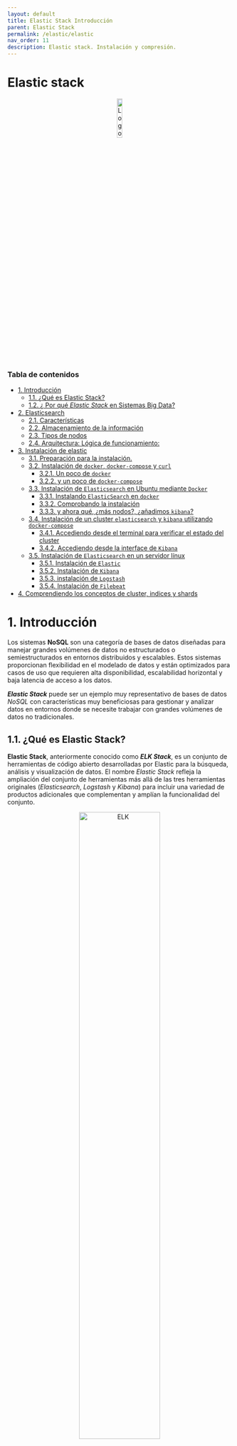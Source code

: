 ```yaml
---
layout: default
title: Elastic Stack Introducción
parent: Elastic Stack
permalink: /elastic/elastic
nav_order: 11
description: Elastic stack. Instalación y compresión.
---
```


<h1>Elastic stack</h1>

<div align="center">
    <img src="../assets/images/ELK/ElasticStackLOGO.png" alt="Logo Elastic" width="15%" />
</div>

<h3>Tabla de contenidos</h3>

- [1. Introducción](#1-introducción)
  - [1.1. ¿Qué es Elastic Stack?](#11-qué-es-elastic-stack)
  - [1.2. ¿ Por qué *Elastic Stack* en Sistemas Big Data?](#12--por-qué-elastic-stack-en-sistemas-big-data)
- [2. Elasticsearch](#2-elasticsearch)
  - [2.1. Características](#21-características)
  - [2.2. Almacenamiento de la información](#22-almacenamiento-de-la-información)
  - [2.3. Tipos de nodos](#23-tipos-de-nodos)
  - [2.4. Arquitectura: Lógica de funcionamiento:](#24-arquitectura-lógica-de-funcionamiento)
- [3. Instalación de elastic](#3-instalación-de-elastic)
  - [3.1. Preparación para la instalación.](#31-preparación-para-la-instalación)
  - [3.2. Instalación de `docker`, `docker-compose` y `curl`](#32-instalación-de-docker-docker-compose-y-curl)
    - [3.2.1. Un poco de `docker`](#321-un-poco-de-docker)
    - [3.2.2. y un poco de `docker-compose`](#322-y-un-poco-de-docker-compose)
  - [3.3. Instalación de `Elasticsearch` en Ubuntu mediante `Docker`](#33-instalación-de-elasticsearch-en-ubuntu-mediante-docker)
    - [3.3.1. Instalando `ElasticSearch` en `docker`](#331-instalando-elasticsearch-en-docker)
    - [3.3.2. Comprobando la instalación](#332-comprobando-la-instalación)
    - [3.3.3. y ahora qué, ¿más nodos?, ¿añadimos `kibana`?](#333-y-ahora-qué-más-nodos-añadimos-kibana)
  - [3.4. Instalación de un cluster `elasticsearch` y `kibana` utilizando `docker-compose`](#34-instalación-de-un-cluster-elasticsearch-y-kibana-utilizando-docker-compose)
    - [3.4.1. Accediendo desde el terminal para verificar el estado del cluster](#341-accediendo-desde-el-terminal-para-verificar-el-estado-del-cluster)
    - [3.4.2. Accediendo desde la interface de `Kibana`](#342-accediendo-desde-la-interface-de-kibana)
  - [3.5. Instalación de `Elasticsearch` en un servidor línux](#35-instalación-de-elasticsearch-en-un-servidor-línux)
    - [3.5.1. Instalación de `Elastic`](#351-instalación-de-elastic)
    - [3.5.2. Instalación de `Kibana`](#352-instalación-de-kibana)
    - [3.5.3. instalación de `Logstash`](#353-instalación-de-logstash)
    - [3.5.4. Instalación de `Filebeat`](#354-instalación-de-filebeat)
- [4. Comprendiendo los conceptos de cluster, indices y shards](#4-comprendiendo-los-conceptos-de-cluster-indices-y-shards)


# 1. Introducción

Los sistemas **NoSQL** son una categoría de bases de datos diseñadas para manejar grandes volúmenes de datos no estructurados o semiestructurados en entornos distribuidos y escalables. Estos sistemas proporcionan flexibilidad en el modelado de datos y están optimizados para casos de uso que requieren alta disponibilidad, escalabilidad horizontal y baja latencia de acceso a los datos.

***Elastic Stack*** puede ser un ejemplo muy representativo de bases de datos *NoSQL* con características muy beneficiosas para gestionar y analizar datos en entornos donde se necesite trabajar con grandes volúmenes de datos no tradicionales. 


## 1.1. ¿Qué es Elastic Stack?

**Elastic Stack**, anteriormente conocido como ***ELK Stack***, es un conjunto de herramientas de código abierto desarrolladas por Elastic para la búsqueda, análisis y visualización de datos. El nombre *Elastic Stack* refleja la ampliación del conjunto de herramientas más allá de las tres herramientas originales (*Elasticsearch*, *Logstash* y *Kibana*) para incluir una variedad de productos adicionales que complementan y amplían la funcionalidad del conjunto.

<div align="center">
    <img src="../assets/images/ELK/ELK01.webp" alt="ELK" width="60%" />
</div>

El *Elastic Stack* consta de los siguientes componentes principales:

1. **Elasticsearch**: Es un motor de búsqueda y análisis distribuido basado en *Lucene*. *Elasticsearch* se utiliza para indexar, buscar y analizar grandes volúmenes de datos en tiempo real. Proporciona capacidades de búsqueda a escala, incluyendo búsqueda de texto completo, agregaciones, geolocalización y más.

2. **Logstash**: Es una herramienta de ingestión de datos que se utiliza para recopilar, procesar y enviar datos de log y otros tipos de datos desde múltiples fuentes a *Elasticsearch* para su almacenamiento y análisis. Logstash ofrece una amplia gama de filtros y complementos para procesar datos de diferentes formatos y fuentes.

3. **Kibana**: Es una plataforma de visualización de datos y análisis que se utiliza para visualizar y explorar los datos almacenados en *Elasticsearch*. Kibana ofrece una variedad de herramientas de visualización y paneles de control que permiten a los usuarios crear gráficos, tablas y mapas interactivos para analizar y comprender los datos.

4. **Beats**: Beats es una familia de agentes ligeros que se utilizan para enviar datos a *Elasticsearch* o Logstash desde una variedad de fuentes, incluidos logs, métricas del sistema, datos de red y más. Beats simplifica la recopilación y envío de datos, proporcionando una forma eficiente y escalable de enviar datos a la Elastic Stack.

5. **Apm-server**: Apm-server es un servidor de recolección de datos de rendimiento de aplicaciones (APM) que se utiliza para recopilar y enviar datos de rendimiento de aplicaciones a *Elasticsearch*. Ayuda a monitorear y analizar el rendimiento de las aplicaciones y a identificar problemas de rendimiento en tiempo real.

6. **Elasticsearch SQL**: Es una capa de SQL que se ejecuta sobre *Elasticsearch*, lo que permite a los usuarios ejecutar consultas SQL sobre datos indexados en Elasticsearch.

Estos son algunos de los componentes principales del *Elastic Stack*, pero *Elastic* también ofrece una variedad de otros productos y soluciones que complementan el conjunto, como *Elasticsearch* Security, *Elasticsearch* Machine Learning, Elastic Enterprise Search, Elastic Observability, entre otros.

<div align="center">
    <img src="../assets/images/ELK/ELK02.png" alt="ELK" width="60%" />
</div>

*Elastic Stack* es especialmente popular en entornos de desarrollo de software, operaciones de sistemas (DevOps), análisis de seguridad, monitoreo de infraestructura y análisis de registros de aplicaciones. La combinación de *Elasticsearch*, *Logstash* y *Kibana* proporciona una solución completa y escalable para la recopilación, almacenamiento, análisis y visualización de datos.

Más concretamente **Elasticsearch** es un motor de búsqueda diseñado para escalar horizontalmente, de forma que se puedan ir añadiendo más nodos al clúster a medida que aumente el volumen de datos requerido.

Su base es una librería de indexación y búsqueda de información textual conocida como ***Apache Lucene***, desarrollada inicialmente en Java aunque disponible también para otros lenguajes.

El surgimiento de **Elasticsearch** se debió a problemas de escalabilidad detectados en otro motor de búsqueda que también se basa en ***Apache Lucene***, **Apache Solr**. En el siguiente [vídeo](https://youtu.be/MMWBdSdbu5k?si=5i2jwLVXsC2XoQnD) se resumen las diferencias principales entre ambos buscadores, que pueden consultarse en detalle en el siguiente [enlace](https://sematext.com/blog/side-by-side-with-elasticsearch-and-solr-performance-and-scalability/)


## 1.2. ¿ Por qué *Elastic Stack* en Sistemas Big Data?

Existen varias razones que nos aconsejan dar un vistazo a *Elastic Stack* (Elasticsearch, Logstash, Kibana) para comprender los Sistemas de Big Data: 

1. **Escalabilidad y rendimiento**: *Elasticsearch*, como parte de ELK, está diseñado para ser altamente escalable y eficiente en términos de rendimiento. Estudiar cómo *Elasticsearch* maneja grandes volúmenes de datos y consultas en tiempo real proporciona una comprensión práctica de cómo los sistemas de Big Data pueden escalar y procesar datos de manera eficiente.

2. **Ingestión de datos**: *Logstash*, otra parte de ELK, se utiliza para la ingestión de datos, que es un aspecto crítico en los sistemas de Big Data. Aprender sobre Log*stash y sus capacidades para recopilar datos de diferentes fuentes, procesarlos y enviarlos a *Elasticsearch* para su almacenamiento y análisis proporciona una comprensión sólida de cómo se manejan los datos en sistemas de Big Data.

3. **Análisis y visualización de datos**: *Kibana*, la tercera parte de ELK, es una herramienta poderosa para la visualización y el análisis de datos. Estudiar *Kibana* te permite aprender cómo crear visualizaciones interactivas, tablas de datos y paneles de control para analizar y comprender datos almacenados en *Elasticsearch*. Esto es fundamental en los sistemas de Big Data para extraer información significativa de conjuntos de datos masivos.

4. **Casos de uso prácticos**: ELK se utiliza en una amplia variedad de casos de uso, incluyendo monitoreo de infraestructura, análisis de logs, observabilidad de aplicaciones, análisis de seguridad, análisis de registros de aplicaciones y más. Estudiar cómo se implementa ELK en estos casos de uso proporciona una comprensión práctica de cómo se utilizan los sistemas de Big Data en entornos del mundo real.

>>> *Elasticsearch ha sido adoptado por algunas marcas importantes, como: Tesco, Linkedin, Foursquare, Facebook, Netflix, Dell, Ebay, Wikipedia, The Guardian, New York Times, Salesforce, Docker, Orange, Groupon, Eventbrite y muchos otros.* [Usar Elasticsearch: ventajas, casos prácticos y libros](https://apiumhub.com/es/tech-blog-barcelona/usar-elasticsearch-ventajas-libros/)

5. **Herramientas de código abierto**: ELK es una suite de herramientas de código abierto ampliamente utilizada en la industria. Estudiar ELK te expone a tecnologías de código abierto populares y te proporciona habilidades que son altamente valoradas en el mercado laboral de la tecnología.

En resumen, estudiar ELK te proporciona una comprensión práctica de cómo funcionan y se utilizan los sistemas de Big Data en entornos del mundo real, desde la ingestión de datos hasta el almacenamiento, análisis y visualización de datos. Esto puede ser valioso para aquellos que desean desarrollar habilidades en el campo del análisis de datos y Big Data.

# 2. Elasticsearch

**Elasticsearch** es un potente motor de búsqueda y análisis distribuido que se utiliza para buscar, analizar y visualizar grandes volúmenes de datos en tiempo real. En su núcleo, **Elasticsearch** organiza y almacena la información utilizando un enfoque de búsqueda y recuperación de información, similar a un motor de búsqueda web, pero optimizado para una amplia gama de casos de uso y tipos de datos.

## 2.1. Características

Es una colección de información organizada para un
posterior aprovechamiento de la misma.

Esta información debe:

- Ser accesible
- Se pueda gestionar
- Se pueda actualizar

Las características principales son: 

- **Distribuido y escalable**. Permite crecer conforme lo hagan las necesidades de forma horizontal.
- **Datos en tiempo real**. Los datos están disponibles para su análisis segundos después de haber sido indexados (real time).
- **Alta disponibilidad**. Datos replicados a lo largo de distintos nodos permite el fallo de alguno de estos dentro del clúster sin que se vea afectado el funcionamiento.
- **Multi-tenancy**. Los índices donde se almacenan la información pueden ser consultados de manera independiente.
- **Búsquedas full-text**. Usa ***Apache Lucene*** aprovechando sus capacidades de búsqueda de texto, soportando geolocalización, autocompletado, expresiones regulares…
- **API Restful**. Proporciona una API sobre **JSON** para realizar consultas e interactuar con Elasticsearch.

## 2.2. Almacenamiento de la información

La información se organiza dentro de elasticsearch en: 

- **Índice**: Colección de documentos con características similares (catálogo de productos, clientes, pedidos…).
Identificado por un nombre (minúsculas) usado para realizar operaciones como indexado, búsqueda, actualización y borrado de los documentos que contiene.

- **Documento**: Unidad básica de información que puede ser indexada (documento por producto, cliente o pedido) en formato [JSON](https://www.w3schools.com/js/js_json_intro.asp). 
En un *índice* se pueden almacenar todos los documentos que se requiera.

- **Shards**: Cuando se almacena gran cantidad de información puede exceder los límites hardware de un nodo. *Elasticsearch* proporciona la posibilidad de subdividir un índice en distintas partes denominadas **shards**.
  - Permite subdividir/escalar la información almacenada.
  - Permite distribuir y paralelizar operaciones.

- **Réplica**: *Elasticsearch* permite realizar una o más copias de los shards. Su importancia recae en:
  - Proporciona alta disponibilidad en el caso de que un shard/nodo falle. Importante que las réplicas no se encuentren en el mismo nodo.
  - Permite el escalado del volumen de búsquedas ya que estas pueden ejecutarse en paralelo en las réplicas.

<div align="center">
    <img src="../assets/images/ELK/ELK04.png" alt="ELK" width="60%" />
</div>

Una vez replicado, cada ***índice*** tendrá un ***shard*** primario y las réplicas (copias exactas del primario).
Los ***shards*** y ***réplicas*** se pueden definir por índice a la hora de creación de los mismos. Las réplicas podrán cambiarse en caliente al contrario que los shards.

La información se almacena en diferentes sitios de la red (físicamente) pero lógicamente es una única base de datos.

- Transparente para un usuario final.
- Independencia respecto al sistema operativo.
- Procesamiento distribuido de consultas.
- Información fragmentada.
- Réplicas = Alta disponibilidad.

<div align="center">
    <img src="../assets/images/ELK/ELK03.png" alt="ELK" width="60%" />
</div>

## 2.3. Tipos de nodos

En *Elasticsearch*, los nodos son las instancias individuales que forman parte de un clúster y que almacenan, indexan y procesan los datos. Existen varios tipos de nodos en *Elasticsearch*, cada uno con un propósito específico. A continuación, se describen los tipos principales de nodos:

1. **Nodos de datos (Data Nodes)**:
   - Los nodos de datos son responsables de almacenar y gestionar los datos indexados en Elasticsearch.
   - Estos nodos almacenan los shards (fragmentos) de los índices en el clúster.
   - Cada nodo de datos contiene una parte del conjunto completo de datos en el clúster.
   - Los nodos de datos participan en la indexación y búsqueda de datos.

2. **Nodos de maestro (Master Nodes)**:
   - Los nodos maestro son responsables de coordinar las actividades en el clúster y de gestionar los metadatos.
   - Controlan las operaciones de indexación, búsqueda, asignación de shards y recuperación en el clúster.
   - Los nodos maestro no almacenan datos de índices, pero mantienen un seguimiento del estado del clúster y de la topología.
   - Los clústeres de *Elasticsearch* deben tener al menos un nodo maestro para funcionar correctamente.

3. **Nodos de coordinación (Coordinating Nodes)**:
   - Los nodos de coordinación actúan como puntos de entrada para las solicitudes de clientes y distribuyen las solicitudes a los nodos adecuados.
   - Ayudan a equilibrar la carga de trabajo y a distribuir las consultas de búsqueda y recuperación en el clúster.
   - Estos nodos no almacenan datos de índices y no participan en la indexación o búsqueda directa de datos.

4. **Nodos de ingestión (Ingest Nodes)**:
   - Los nodos de ingestión se utilizan para procesar y transformar datos antes de que se almacenen en Elasticsearch.
   - Pueden aplicar transformaciones, análisis de texto y enriquecimiento de datos antes de indexarlos en el clúster.
   - Estos nodos son útiles para la preparación y limpieza de datos antes de su almacenamiento en el índice.

5. **Nodos de cliente (Client Nodes)**:
   - Los nodos de cliente son nodos dedicados exclusivamente a recibir solicitudes de clientes y reenviarlas al nodo adecuado para su procesamiento.
   - Ayudan a distribuir la carga de trabajo al actuar como intermediarios entre los clientes y los nodos de datos, coordinación o ingestión.

<div align="center">
    <img src="../assets/images/ELK/ELK05.png" alt="ELK" width="60%" />
</div>

## 2.4. Arquitectura: Lógica de funcionamiento: 

La arquitectura de funcionamiento de un sistema elastic stack sería el representado por la siguiente imagen.
<div align="center">
    <img src="../assets/images/ELK/ELK06.png" alt="ELK" width="70%" />
</div>

Y en cuanto a las comunicaciones entre los diferentes elementos, debemos tener en cuenta : 

<div align="center">
    <img src="../assets/images/ELK/ELK52.png" alt="ELK" width="40%" />
</div>

Elasticsearch incluye 2 protocolos de comunicación:
1. Protocolo nativo en binario llamado **Transport Client**. Puerto **9300** por defecto
   - Sólo pensado para el lenguaje Java.   
   - Se utiliza para comunicar Elastic con el resto de aplicaciones del Stack
2. Protocolo HTTP: *API REST*. Puerto **9200** por defecto
   - Forma más común de conexión
   - REST es un protocolo de uso general de operaciones y herramientas de test conocidas
   - Posibilidad de implementar clientes en cualquier lenguaje de programación: *java*, *python*, *javascript* ...

# 3. Instalación de elastic 

Tenemos diferentes opciones para la instalación de elastic stack, de hecho no es necesario instalar todo el sistema completo, si no que podemos instalar elementos separados de ellos, por ejemplo **Elasticsearch** y **Kibana** por separado.

Además podemos realizar instalación de diferentes nodos en diferentes equipos para que funcionen de forma connjunta o podemos instalarlos mediante **docker** en mismo sistema.

## 3.1. Preparación para la instalación.

Nosotros vamos a utilizar un equipo Ubuntu Desktop, aunque realmente sería más eficiente un Ubuntu Server o similar. Si embargo, para que sea más sencillo y poder acceder posteriormente desde mismo equipo, instalaremos un máquina con experiencia de usuario.

Una configuración de esta máquina en ***Oracle VM VirtualBox*** podría ser la siguiente:

<div align="center">
    <img src="../assets/images/ELK/ELK07.png" alt="ELK" width="50%" />
</div>

Observar que se ha incluido una cantidad elevada de memoria: 10GB (en un equipo de 16GB), se ha asignado más de un procesador y un mínimo de 50GB de disco duro.

Una vez instalado el sistema, es aconsejable instalar los VirtualBox Guest Additions.

Seleccionamos su instalación y abrimos un terminal en el medio que lo contiene: 

```bashp
sudo apt update
sudo apt upgrade                # opcional. Puede tardar mucho
sudo apt install gcc make perl  # opcional y aconsejable, para poder recompilar el núcleo 
sudo ./VBoxLinuxAdditions.run   # instalación
```
Antes de seguir, también es aconsejable hacer una copia de seguridad o una instantánea, por si algo sale mal.

<hr>

También es interesante habilitar el usuario *root* y trabajar con este usuario 

Una vez preparado nuestro sistema, vamos a ver diferentes instalaciones. Realizaremos dos: en primer lugar instalaremos *Elasticsearch* sobre un **docker** sobre la máquina, y posteriormente instalaremos un cluster aprovechando la tecnología **docker-compose**. Por supuesto también podemos realizar una instalación directa sobre nuestra máquina, pero en este caso, como la finalidad es montar un cluster para ver su comportamiento, optaremos por obviar esta variante. 

## 3.2. Instalación de `docker`, `docker-compose` y `curl`

<div align="center">
    <img src="../assets/images/ELK/ELK02.webp" alt="ELK" width="40%" />
</div>

**Docker** es una plataforma de código abierto diseñada para facilitar la creación, implementación y ejecución de aplicaciones en contenedores. Un contenedor es una unidad ligera de software que contiene todo lo necesario para ejecutar una aplicación, incluidas las bibliotecas, las herramientas del sistema, el código y las dependencias. **Docker** proporciona una forma estandarizada de empaquetar y distribuir aplicaciones, lo que facilita la creación de entornos de desarrollo consistentes y portátiles.

<div align="center">
    <img src="../assets/images/ELK/ELK35.png" alt="ELK" width="40%" />
</div>

**Docker Compose**, por otro lado, es una herramienta que permite definir y gestionar aplicaciones ***multi-contenedor***. Con Docker Compose, se puede definir la configuración de una aplicación en un archivo YAML, especificando los servicios, imágenes de contenedor, volúmenes, redes y otros detalles necesarios para ejecutar tu aplicación. Docker Compose simplifica la gestión de aplicaciones complejas al permitirte definir y controlar todos los componentes de tu aplicación desde un solo lugar.

<div align="center">
    <img src="../assets/images/ELK/ELK03.webp" alt="ELK" width="40%" />
</div>

Para instalar Docker y Docker Compose en Ubuntu 22.04, puedes seguir estos pasos:

1.- Actualiza el índice de paquetes de Ubuntu:

```bash
sudo apt update
```

2.- Instala los paquetes necesarios para permitir que apt utilice un repositorio sobre HTTPS:

```bash
sudo apt install apt-transport-https ca-certificates curl software-properties-common
```

3.- Descarga e importa la clave GPG oficial de Docker:

```bash
curl -fsSL https://download.docker.com/linux/ubuntu/gpg | sudo gpg --dearmor -o /usr/share/keyrings/docker-archive-keyring.gpg
```

4.- Agrega el repositorio de Docker al sistema:

```bash
echo \
  "deb [arch=amd64 signed-by=/usr/share/keyrings/docker-archive-keyring.gpg] https://download.docker.com/linux/ubuntu \
  $(lsb_release -cs) stable" | sudo tee /etc/apt/sources.list.d/docker.list > /dev/null
```

5.- Actualiza el índice de paquetes nuevamente:

```bash
sudo apt update
```

6.- Instala la versión de Docker que prefieras. Puedes elegir entre la versión comunitaria (Docker CE) o la versión empresarial (Docker EE). Para instalar la versión comunitaria, ejecuta:

```bash
sudo apt install docker-ce docker-ce-cli containerd.io
```

7.- Instala *docker-compose*, ejecuta:

```bash
sudo apt install docker-compose
```


8.- Verifica que Docker se haya instalado correctamente ejecutando el siguiente comando para verificar la versión:

```bash
docker --version
docker-compose --version
```

9.- Para permitir que tu usuario actual ejecute comandos de Docker sin necesidad de usar `sudo`, agrega tu usuario al grupo `docker`:

```bash
sudo usermod -aG docker $USER
```

10.- Cierra la sesión actual y vuelve a iniciarla para que los cambios surtan efecto.


<div align="center">
    <img src="../assets/images/ELK/ELK08.png" alt="ELK" width="50%" />
</div>

Ya que nos estamos preparando, podemos instalar también `curl`, que nos permitirá contactar desde la línea de comandos con el servidor Elasticsearh.

Para ello :

```bash
sudo apt install curl
```

Más información sobre `curl` en la [Wikipedia](https://es.wikipedia.org/wiki/CURL) o en la red


### 3.2.1. Un poco de `docker`

Aquí tienes una tabla que muestra algunas opciones típicas del comando `docker`:


| Comando y Opción | Descripción |
|-------------------|-------------|
| `docker run <imagen>` | Crea y ejecuta un nuevo contenedor basado en la imagen especificada. |
| `docker ps` | Muestra una lista de los contenedores en ejecución. |
| `docker images` | Lista las imágenes Docker descargadas en el sistema. |
| `docker pull <imagen>` | Descarga una imagen de Docker del registro público o privado. |
| `docker build <ruta>` | Construye una imagen Docker desde un Dockerfile ubicado en la ruta especificada. |
| `docker push <imagen>` | Sube una imagen de Docker al registro remoto. |
| `docker stop <contenedor>` | Detiene un contenedor en ejecución. |
| `docker start <contenedor>` | Inicia un contenedor detenido. |
| `docker rm <contenedor>` | Elimina uno o varios contenedores. |
| `docker rmi <imagen>` | Elimina una o varias imágenes de Docker del sistema. |
| `docker exec -it <contenedor> <comando>` | Ejecuta un comando dentro de un contenedor en ejecución. Ej. `docker exec --user='root' -it es01 /bin/bash` |
| `docker logs <contenedor>` | Muestra los registros de salida de un contenedor en ejecución. |
| `docker inspect <objeto>` | Muestra información detallada sobre un contenedor, imagen o red de Docker. |


<div align="center">
    <img src="../assets/images/ELK/ELK36.png" alt="ELK" width="50%" />
</div>

Ejemplos de uso de comando `docker`

 - listar contenedores activos
```bash
docker ps
```

- operaciones con contenedores
```bash
docker start es01       # inicia el contenedor es01
docker stop es01        # lo para
docker restart es01     # lo reinicia   
docker rm es01          # lo elimina
docker kill es01        # lo .... 
```

- entrar en el terminal de un contenedor 
```bash
docker exec -it es01 /bin/bash
```

- copiar desde y hacia un contenedor.
```bash
docker cp es01:/usr/share/elasticsearch/config/certs/http_ca.crt .
docker cp elasticsearch.yml es01:/usr/share/elasticsearch/config/elasticsearch.yml 
```

- eliminar y crear interfaces de red
```bash
docker network create elastic
docker network rm elastic
```

### 3.2.2. y un poco de `docker-compose`


Aquí tienes algunos usos típicos de comandos docker-compose:

| Comando | Descripción |
|---------|-------------|
| `docker-compose up` | Construye, crea y arranca todos los servicios definidos en el archivo `docker-compose.yml`. Si no existe, Docker Compose construirá las imágenes necesarias. |
| `docker-compose up -d` | Similar a `docker-compose up`, pero ejecuta los servicios en segundo plano (modo detached). Útil para ejecutar servicios en el fondo sin bloquear la terminal. |
| `docker-compose down` | Detiene y elimina todos los contenedores, redes y volúmenes creados por `docker-compose up`. |
| `docker-compose ps` | Muestra el estado de los servicios definidos en el archivo `docker-compose.yml`. Proporciona información sobre los contenedores en ejecución, sus puertos mapeados y el estado. |
| `docker-compose logs` | Muestra los logs de todos los servicios o de un servicio específico definido en `docker-compose.yml`. Puedes usar opciones adicionales para controlar el formato y la salida de los logs. |
| `docker-compose exec <servicio> <comando>` | Ejecuta un comando dentro de un contenedor de un servicio específico. Útil para ejecutar comandos en el contexto de un servicio en ejecución. |
| `docker-compose build` | Construye o reconstruye los servicios definidos en `docker-compose.yml`. Útil cuando se realizan cambios en Dockerfiles o archivos de configuración y se necesita actualizar las imágenes. |
| `docker-compose restart <servicio>` | Reinicia un servicio específico definido en `docker-compose.yml`. Esto detiene y vuelve a arrancar el contenedor del servicio. |
| `docker-compose stop` | Detiene los contenedores de los servicios definidos en `docker-compose.yml` sin eliminarlos. Útil para detener servicios sin eliminar los recursos asociados. |
| `docker-compose start` | Arranca todos los servicios previamente creados. Útil para volver a arrancar los contenedores del servicio. |

<div align="center">
   <img src="../assets/images/ELK/ELK50.png" alt="docker-compose" width="90%" />
</div>


## 3.3. Instalación de `Elasticsearch` en Ubuntu mediante `Docker`

Antes de nada, para evitar problemas con los contenedores, es recomendable cambiar los siguientes parámetros del sistema:

```bash
# Deshabilitar swapping
sudo swapoff -a
# Memória virtual
sudo sysctl -w vm.max_map_count=262144
# Number or threads
sudo sysctl -w fs.file-max=65536
```
podemos incluir todo esto en un fichero de configuración y ejecutar directamente. 



### 3.3.1. Instalando `ElasticSearch` en `docker`

Para instalar elastic en docker seguimos: 

```bash
# instalamos elacticseach sobre docker
docker network create elastic
docker pull docker.elastic.co/elasticsearch/elasticsearch:8.12.0
docker run --name elasticsearch --net elastic -p 9200:9200 -p 9300:9300 -e "discovery.type=single-node" -it docker.elastic.co/elasticsearch/elasticsearch:8.12.0

# Para la ejecución es recomendable asignar más de 1GB, para evitar problemas
docker run --name elasticsearch --net elastic -p 9200:9200 -p 9300:9300 -e "discovery.type=single-node" -it -m 2GB docker.elastic.co/elasticsearch/elasticsearch:8.12.0

```

Al terminal la instalación y puesta en marcha del contenedor nos aparece la siguiente información donde tenemos contraseña de acceso y tokens (claves) para poder unir `Kibana` u otros nodos de *Elasticsearch*. Esta información es importante retenerla.

<div align="center">
    <img src="../assets/images/ELK/ELK10.png" alt="ELK" width="50%" />
</div>


### 3.3.2. Comprobando la instalación

Una vez llegados a este punto, dejamos el contenedor funcionando y nos *abrimos un nuevo terminal*. 

Nos preparamos para trabajar de creando una variable para guardar la contraseña anterior y copiando el certificado de autentificación en nuestro equipo.

```bash
export ELASTIC_PASSWORD="ar+cS5jc7JzL_AzppMrt"

# Copy the http_ca.crt SSL certificate from the container to your local machine.
docker cp elasticsearch:/usr/share/elasticsearch/config/certs/http_ca.crt .

# si no estamos en el root, debemos hacer que nuestro usuario tenga acceso al certificado
sudo chmod o+r http_ca.crt
```

y realizamos la comprobación de que *Elasticsearch* esta funcionando.

```bash
curl --cacert http_ca.crt -u elastic:$ELASTIC_PASSWORD https://localhost:9200
```

<div align="center">
    <img src="../assets/images/ELK/ELK11.png" alt="ELK" width="50%" />
</div>

Como podemos ver, obtenemos la respuesta mediante un JSON que nos indica que el servidor esta en marcha y nos muestra datos como el nombre de nodo y las versiones de elastic así como de `Lucene`.

> *Nota*: Cuando hacemos `export ELASTIC_PASSWORD=`, datos el valor a esta variable hasta el momento en que se reinicia el equipo. Para mantener esta variable siempre en el sistema, incluso después de reinicios, se debería incluir en el fichero `/etc/environment` 

También podemos consulta el estado del servidor o cluster de servidores: 

```bash
curl --cacert http_ca.crt -u elastic:$ELASTIC_PASSWORD https://localhost:9200/_cluster/health?pretty 
```

Como vemos en la siguiente imagen, realmente hemos creado un cluster con un solo nodo, que será el master.

<div align="center">
    <img src="../assets/images/ELK/ELK12.png" alt="ELK" width="50%" />
</div>

Además podemos ver el status del cluster: **green**. los posibles estados de un cluster son: 

| Estado del Cluster | Descripción |
|-------------------|-------------|
| Green | Todos los nodos en el clúster están activos y operativos. Todas las réplicas y shards primarios están presentes y asignados. El clúster está completamente funcional y no hay pérdida de datos incluso en el caso de la falla de un nodo. |
| Yellow | Todos los nodos en el clúster están activos y operativos, pero algunas réplicas de shards no están asignadas. Esto puede ocurrir cuando se agrega un nuevo nodo al clúster y las réplicas aún no se han asignado completamente, o si un nodo se ha caído y las réplicas no se han restaurado. A pesar de que algunas réplicas no están asignadas, la funcionalidad de búsqueda y recuperación no se ve afectada. |
| Red | Al menos un shard primario o una réplica está ausente o no asignada. Esto puede deberse a la pérdida de datos debido a la falta de réplicas suficientes o a la falta de asignación de un shard primario. El clúster puede seguir funcionando, pero la pérdida de datos es posible y se requiere intervención para restaurar la integridad del clúster. |
| Gray | Este estado puede indicar un error en el proceso de monitoreo del clúster o una incapacidad para determinar el estado real del clúster. Esto puede ocurrir cuando los nodos no pueden comunicarse entre sí o si hay problemas con el monitoreo y la recopilación de datos del estado del clúster. Se requiere una revisión para diagnosticar y resolver la causa del estado de clúster en gris. |

Estos son algunos de los estados comunes del clúster en *Elasticsearch* y sus descripciones asociadas. Es importante monitorear el estado del clúster regularmente para garantizar la disponibilidad y la integridad de los datos en Elasticsearch.

Otras consultas que podemos hacer sobre el cluster son : 

- Información detallada del cluster
```bash
sudo curl --cacert http_ca.crt -u elastic:$ELASTIC_PASSWORD -XGET 'https://localhost:9200/_cluster/stats?human&pretty'
```

- Listado de nodos del cluster
```bash
curl --cacert http_ca.crt -u elastic:$ELASTIC_PASSWORD https://localhost:9200/_cat/nodes?v
```

- Información sobre el listado de nodos
```bash
curl --cacert http_ca.crt -u elastic:$ELASTIC_PASSWORD -XGET 'https://localhost:9200/_nodes?pretty'
```

También podemos introducir nuestro primer índice con algunos datos (o documentos).

Veamos cómo se insertaría un índice y cómo se consulta: 

- Añadir al indice test

```bash
curl --cacert http_ca.crt -u elastic:$ELASTIC_PASSWORD -XPOST https://localhost:9200/test/_bulk?pretty -d'
{ "index" : {} }
{ "num": "2015/56", "cliente": 13, "importe":189 }
{ "index" : {} }
{ "num": "2015/57", "cliente": 45, "importe":190 }
' -H 'Content-Type: application/json'
```

- obtener todo lo que hay en indice test

```bash
curl --cacert http_ca.crt -u elastic:$ELASTIC_PASSWORD -XGET https://localhost:9200/test/_search?pretty
```

### 3.3.3. y ahora qué, ¿más nodos?, ¿añadimos `kibana`?

Podríamos añadir más nodos, como se indica el manual con la siguiente instrucciones, pero nosotros de momento no lo vamos a hacer: 

```bash
docker run -e ENROLLMENT_TOKEN="<token>" --name es02 --net elastic -it -m 1GB docker.elastic.co/elasticsearch/elasticsearch:8.12.0
```

y podíamos añadir `kibana`, tal y como se especifica en las web de elastic.

```bash
# pull the Kibana Docker image.
docker pull docker.elastic.co/kibana/kibana:8.12.0

# Start a Kibana container.
docker run --name kibana --net elastic -p 5601:5601 docker.elastic.co/kibana/kibana:8.12.0
```

Con esto, iniciamos el contenedor, si todo funciona bien, nos da un enlace desde el que acceder a kibana: 

<div align="center">
    <img src="../assets/images/ELK/ELK13.png" alt="ELK" width="50%" />
</div>

Si abrimos el enlace accedemos al punto de unión de Kibana con Elastic, donde nos solicita que introduzcamos el token para unirnos con elastic

<div align="center">
    <img src="../assets/images/ELK/ELK14.png" alt="ELK" width="50%" />
</div>

y ya tenemos funcionando elastic y kibana. Nos solicita la contraseña, que es la misma de elastic.

Si en un momento determinado perdemos la contraseña, o pasan mas de 30 minutos y tenemos que regenerar el token de unión de kibana, entonces ejecutamos: 

```bash
docker exec -it elasticsearch /usr/share/elasticsearch/bin/elasticsearch-reset-password -u elastic
docker exec -it elasticsearch /usr/share/elasticsearch/bin/elasticsearch-create-enrollment-token -s kibana
```

Sin embargo, pero las limitaciones de ejecución con muchas, por lo que vamos a continuar con una solución más completa





## 3.4. Instalación de un cluster `elasticsearch` y `kibana` utilizando `docker-compose`

Vamos a realizar una instalación de un cluster de 3 nodos elasticsearch mas un nodo kibana utilizando `docker-compose`

Par ello, seguimos con las indicaciones que nos ofrece la [web de elastic](https://www.elastic.co/guide/en/elasticsearch/reference/current/docker.html#docker-compose-file), con alguna mínima modificación.

Los pasos serán: 

- Creamos una carpeta donde vamos a alojar la "*composición*"
- Descargamos los ficheros 
  - [.env](https://github.com/elastic/elasticsearch/blob/8.12/docs/reference/setup/install/docker/.env)
  - [.docker-compose.yml](https://github.com/elastic/elasticsearch/blob/8.12/docs/reference/setup/install/docker/docker-compose.yml)
  - Editamos `.env` y realizamos los cambios indicados en la web de elastic
<div align="center">
    <img src="../assets/images/ELK/ELK16.png" alt="ELK" width="60%" />
</div>
Además se han realizado otros cambios, como asignar más memoria. En concreto en la imagen se ve una configuración con 1,5 GB por nodo. Es posible que funcione con 1 GB  o tal vez necesites 2GB, según versiones y equipos.

Ahora ya ejecutamos el comando para iniciar el sistema:

```bash
sudo docker-compose up -d # iniciamos el sistema. La opción -d permite una visualización sencilla 
sudo docker-compose ps    # mediante este comando, podemos ver si los diferentes contenedores están activos.
```
<div align="center">
    <img src="../assets/images/ELK/ELK17.png" alt="ELK" width="60%" />
</div>

Con el comando `docker-compose ps` comprobamos que todos los nodos están activos y con esto, ya podemos intentar entrar en kibana de nuevo (http://127.0.0.1:5601/), pero ahora con la nueva contraseña: *changeme*

<div align="center">
    <img src="../assets/images/ELK/ELK18.png" alt="ELK" width="40%" />
</div>

Por último, si queremos detener o eliminar el sistema ejecutaremos

```bash
sudo docker-compose stop    # detiene los servicios 
sudo docker-compose down    # esta opción elimina los contenedores
sudo docker-compose down -v # además de eliminar los contenedores y los volúmenes de datos

sudo docker-compose start   # si hemos parado, si hemos eliminado: up

```

**Correspondencia de Volúmenes de los contenedores y datos en local**

Mediante la definición del `volume`, podemos almacenar los datos de los nodos en local, con la finalidad de preservar los datos en caso de que los nodos tengan cualquier problema. Esto se aplica a este ejemplo tal como se puede ver en el fichero de configuración [.docker-compose.yml](https://github.com/elastic/elasticsearch/blob/8.12/docs/reference/setup/install/docker/docker-compose.yml). 

Podemos comprobar dónde se encuentran mediante el comando: 

```bash
docker volume ls                        # listamos todos los volúmenes
docker volume inspect elastic_esdata01  # inspeccionamos un volumen en concreto
```

<div align="center">
   <img src="../assets/images/ELK/ELK19.png" alt="ELK" width="50%" />
</div>




### 3.4.1. Accediendo desde el terminal para verificar el estado del cluster

Si queremos acceder al elastic desde la línea de comando, ejecutamos una secuencia similar a la anterior, pero **ojo**, ahora la ubicación del certificado ha cambiado, tal y como se puede observar en el fichero de configuración [`docker-compose.yml`](https://github.com/elastic/elasticsearch/blob/8.12/docs/reference/setup/install/docker/docker-compose.yml).

Así pues ejecutamos:

```bash
export ELASTIC_PASSWORD="changeme"

# Copy the http_ca.crt SSL certificate from the container to your local machine.
sudo docker cp elastic_es01_1:/usr/share/elasticsearch/config/certs/ca/ca.crt ./http_ca.crt

# si no estamos en el root, debemos hacer que nuestro usuario tenga acceso al certificado
sudo chmod o+r http_ca.crt
```

Ahora, podemos comprobar de nuevo el estado del cluster: 

```bash
sudo curl --cacert http_ca.crt -u elastic:$ELASTIC_PASSWORD https://localhost:9200/_cat/health?pretty 
sudo curl --cacert http_ca.crt -u elastic:$ELASTIC_PASSWORD https://localhost:9200/_cluster/health?pretty 
```
y obtenemos la salida del estado:

<div align="center">
    <img src="../assets/images/ELK/ELK20.png" alt="ELK" width="60%" />
</div>

Observar que si en algún momento cae alguno de los elementos del cluster, el estado se verá comprometido, y podrá incluso estar en riesgo de perdida de datos, tal y como se puede ver en la siguiente captura:

<div align="center">
    <img src="../assets/images/ELK/ELK21.png" alt="ELK" width="60%" />
</div>


También podemos pregunta sobre el cluster de nodos: 

```bash
curl --cacert http_ca.crt -u elastic:$ELASTIC_PASSWORD https://localhost:9200/_cat/nodes?v
```
En esta captura podemos apreciar tanto los nodos que componen el cluster, las direcciones, ip, como porcentajes de memoria, cpu, de carga, los roles que tiene cada nodo y quién esta actuando de *nodo master*

<div align="center">
    <img src="../assets/images/ELK/ELK24.png" alt="ELK" width="70%" />
</div>

Otra forma para comprobar el estado de salud del cluster sería mediante 

```bash
curl --cacert http_ca.crt -u elastic:$ELASTIC_PASSWORD https://localhost:9200/_cat/health?v
```

Aquí obtenemos el estado, así como la cantidad de nodos destinados a datos, *shards*, etc... 

<div align="center">
    <img src="../assets/images/ELK/ELK25.png" alt="ELK" width="90%" />
</div>


### 3.4.2. Accediendo desde la interface de `Kibana`

Trabajar desde el terminal puede ser engorroso, por ello, podemos aprovechar el interface que nos ofrece `kibana` para poder realizar las mismas operaciones que estamos realizando desde la línea de comando, y por supuesto, en un futuro, nos facilitará la interacción con `Elasticsearch` gracias a su terminal.

Así pues entramos en `Kibana`, que nos pedirá usuario (*elastic*) y contraseña (*changeme*), y buscamos la opción de ***Dev Tools*** dentro de la sección  ***management***


<div align="center">
    <img src="../assets/images/ELK/ELK26.png" alt="ELK" width="50%" />
</div>


Aquí podemos lanzar nuestras peticiones sin necesidad de especificar todas las opciones de seguridad necesarias desde la línea de comandos, y además nos permite mantener un historial sencillo de utilizar.

<div align="center">
    <img src="../assets/images/ELK/ELK27.png" alt="ELK" width="60%" />
</div>


## 3.5. Instalación de `Elasticsearch` en un servidor línux

Por último, vamos a presentar otra opción para la instalación del sistema `Elastic stack` en un equipo tipo Ubuntu Server.

Para ello, como en las secciones anteriores, seguimos los pasos indicados por el propio fabricante: [Install *Elasticsearch* with Debian Package](https://www.elastic.co/guide/en/elasticsearch/reference/current/deb.html)

En primer lugar importamos claves y preparamos el sistema para instalar

```bash
wget -qO - https://artifacts.elastic.co/GPG-KEY-elasticsearch | sudo gpg --dearmor -o /usr/share/keyrings/elasticsearch-keyring.gpg
sudo apt-get install apt-transport-https
echo "deb [signed-by=/usr/share/keyrings/elasticsearch-keyring.gpg] https://artifacts.elastic.co/packages/8.x/apt stable main" | sudo tee /etc/apt/sources.list.d/elastic-8.x.list
```

### 3.5.1. Instalación de `Elastic`

Una vez realizados los pasos anteriores, para la instalación de elastic

```bash
sudo apt-get update && sudo apt-get install elasticsearch 
```

> **Nota**: para instalar elastic, kibana y logstash de una vez:
> ```bash
> sudo apt-get update && sudo apt-get install elasticsearch logstash kibana
> ```

Todo esto generará una salida donde tendremos una imagen similar a la obtenida en la [instalación de ElasticSearch con Docker](#331-instalando-elasticsearch)

Posteriormente, realizamos otros cambios, como por ejemplo el fichero `/etc/default/elasticsearch` que tiene variables internas de elastic

Es recomendable activar *autoindices*, editamos fichero de configuración

```bash
sudo nano /etc/elasticsearch/elasticsearch.yml
```
e incluyendo las línea: 

```js
action.auto_create_index: .monitoring*,.watches,.triggered_watches,.watcher-history*,.ml*
network.host: 0.0.0.0
```

Se debe habilitar el servicio: 

```bash
sudo systemctl daemon-reload
sudo systemctl enable elasticsearch.service
sudo systemctl start elasticsearch.service
```
y ya tenemos el sistema listo para comprobar que esta funcionando

```bash
curl --cacert /etc/elasticsearch/certs/http_ca.crt -u elastic:$ELASTIC_PASSWORD https://localhost:9200 
```

Las principales rutas del servicio Elasticse`arch son:

| Carpeta                         | Descripción                                        |
|--------------------------------|----------------------------------------------------|
| /etc/elasticsearch              | Contiene los archivos de configuración de *Elasticsearch* |
| /var/lib/elasticsearch          | Directorio principal de datos de *Elasticsearch*    |
| /var/log/elasticsearch          | Archivos de registro de *Elasticsearch*             |
| /usr/share/elasticsearch        | Directorio de instalación de *Elasticsearch*         |
| /usr/share/elasticsearch/bin    | Contiene los binarios y scripts de *Elasticsearch*   |
| /usr/share/elasticsearch/config | Contiene archivos de configuración predeterminados de *Elasticsearch* |
| /usr/share/elasticsearch/data   | Directorio de datos de *Elasticsearch*               |
| /usr/share/elasticsearch/logs   | Directorio de registros de *Elasticsearch*           |
| /usr/share/elasticsearch/plugins| Directorio de plugins de *Elasticsearch*             |



### 3.5.2. Instalación de `Kibana`

```bash
sudo apt-get update && sudo apt-get install kibana
``` 

Para la configuración de `Kibana`, según la misma web del fabricante, seguimos los pasos y después también tenemos que habilitar el acceso desde cualquier equipo. Esto se hace mediante el fichero: 

```bash
sudo nano /etc/kibana/kibana.yml
```
y de nuevo 

```js
server.host: "0.0.0.0"
```
y después habilitamos e iniciamos el servicio (o lo reiniciamos si ya esta activo)

```bash
sudo systemctl enable kibana.service 
sudo systemctl start kibana.service 
```

Una vez realizado esto ya podemos acceder al servicio mediante el puerto 5601

```bash
http://localhost:5601
```

La primera vez que lo ejecutemos, nos pide que enlacemos ELK, por lo tanto primero nos pide que introduzcamos el `token` que generamos mediante el comando: 

```bash
sudo /usr/share/elasticsearch/bin/elasticsearch-create-enrollment-token -s kibana
```
Posteriormente nos solicita un código de identificación de Kibana, que se genera al ejecutar: 

```bash
sudo /usr/share/kibana/bin/kibana-verification-code 

```

Al introducir estos datos, ya nos permite entrar en el sistema, para lo cual nos pide el usuario: `elastic` y la contraseña, la que hemos obtenido tras las instalación de `Elastisearch`

### 3.5.3. instalación de `Logstash`

Siguiendo lo realzado en los puntos anteriores: 

```bash
sudo apt-get update && sudo apt-get install logstash
``` 

para probar logstash, podemos hacerlo de la siguiente forma: básicamente, la entrada se replica en la salida:

```bash
sudo /usr/share/logstash/bin/logstash -e 'input { stdin { } } output { stdout {} }'
```

Con esto, nos sale un terminal que replica las teclas que pulsemos.


### 3.5.4. Instalación de `Filebeat`

Filebeat se encuenta dento de lo que sería `Beats`, y para enviar registros y datos a *Elasticsearch* o Logstash para su posterior indexación, análisis y visualización

[Quick start and installation](https://www.elastic.co/guide/en/beats/filebeat/current/filebeat-installation-configuration.html)

Para su instalación: 

```bash
curl -L -O https://artifacts.elastic.co/downloads/beats/filebeat/filebeat-8.12.0-amd64.deb
sudo dpkg -i filebeat-8.12.0-amd64.deb
```

Puede ser interesante su instalación para cierto tipo de ingestión de datos.








# 4. Comprendiendo los conceptos de cluster, indices y shards

En *Elasticsearch*, existen varios conceptos clave que son fundamentales para comprender su funcionamiento. Estos incluyen:

1. **Cluster:**
   - Un cluster de *Elasticsearch* consiste en un conjunto de uno o más nodos que trabajan juntos para almacenar y procesar datos.
   - Los nodos en un cluster de *Elasticsearch* se comunican entre sí para compartir información sobre el estado del cluster y coordinar las operaciones, como la indexación y la búsqueda de datos.
   - Los clusters están diseñados para ser altamente disponibles y escalables, lo que significa que pueden manejar grandes volúmenes de datos y continuar funcionando incluso si algunos nodos fallan.

2. **Índices:**
   - En *Elasticsearch*, un índice es una colección lógica de documentos que comparten características similares.
   - Cada documento en un índice es un objeto JSON que contiene datos.
   - Los índices se utilizan para almacenar y organizar datos de manera eficiente para su posterior búsqueda y análisis.
   - Los nombres de índice son únicos dentro de un cluster de *Elasticsearch* y se utilizan para identificar y acceder a los datos almacenados en ellos.

3. **Shards:**
   - Un shard es una parte de un índice de *Elasticsearch* que contiene una porción del conjunto total de datos.
   - *Elasticsearch* divide los datos de un índice en múltiples shards para distribuirlos y paralelizar las operaciones de indexación y búsqueda.
   - Los shards pueden ser primarios o réplicas. Cada índice tiene un conjunto de shards primarios y opcionalmente un conjunto de shards réplicas que proporcionan redundancia y alta disponibilidad.
   - La distribución de shards en un cluster de *Elasticsearch* permite escalar horizontalmente la capacidad de almacenamiento y la capacidad de procesamiento de datos.

<div align="center">
    <img src="../assets/images/ELK/ELK37.png" alt="ELK" width="50%" />
</div>

Podemos comprobar los **indices** que tenemos en el cluster 

```bash
curl --cacert http_ca.crt -u elastic:$ELASTIC_PASSWORD -XGET 'https://localhost:9200/_cat/indices?v'
```

Podemos comprobar los diferentes **shards** de cada uno de los índices que hay en el sistema 

```bash
curl --cacert http_ca.crt -u elastic:$ELASTIC_PASSWORD -XGET 'https://localhost:9200/_cat/shards?v'
```

Ahora vamos a crear un índice llamado *test*, especificando que queremos almacenar los datos en dos **shards** primarios y tener una replica por *shard*:

```bash
curl --cacert http_ca.crt -u elastic:$ELASTIC_PASSWORD -XPUT https://localhost:9200/test -d' { "settings": { "number_of_shards": 2, "number_of_replicas":1 }}' -H 'Content-Type: application/json'
```

Podemos comprobar la distribución del índice *test* dentro de los nodos con el comando:

```bash
curl --cacert http_ca.crt -u elastic:$ELASTIC_PASSWORD -XGET https://localhost:9200/_cat/shards/test?v
```
El resultado puede ser similar a :

<div align="center">
    <img src="../assets/images/ELK/ELK38.png" alt="ELK" width="70%" />
</div>

En esta imagen podemos ver que hemos utilizado tenemos dos shards primarios en dos de los nodos y que además en cada uno de estos nodos hay una replica. En este caso, como el cluster esta formado por los tres nodos, los datos de este índice distribuidos entre los 3 nodos de forma que tenemos shards primarios en los nodos 1 y 2 y tenemos replicas en los nodos 3 y 1, puesto que se indica que haya una replica de cada *shard*

Así pues 
- `number_of_shards` especifica el número de fragmentos en los que se dividirá el índice. Un fragmento es una parte de los datos de un índice y cada fragmento es un índice de *Lucene* independiente que puede estar alojado en un nodo diferente del clúster de Elasticsearch.
   - *Elasticsearch* distribuye los datos entre los fragmentos según una función hash del identificador del documento. Cuantos más fragmentos haya, mayor será la distribución de los datos y más capacidad de escalabilidad tendrá el índice.
   - Sin embargo, el exceso de fragmentos puede tener un impacto negativo en el rendimiento y en los recursos del clúster, por lo que es importante encontrar un equilibrio.

- `number_of_replicas` especifica el número de réplicas de cada fragmento que se crearán en el clúster. Las réplicas son copias idénticas de los fragmentos primarios que se utilizan para garantizar la disponibilidad y la tolerancia a fallos.
   - Las réplicas se distribuyen en los nodos del clúster de *Elasticsearch* de manera que estén balanceadas y garantizan que cada fragmento tenga sus réplicas en diferentes nodos.
   - Al tener réplicas, si un nodo falla, *Elasticsearch* puede continuar sirviendo las consultas utilizando las réplicas disponibles, lo que mejora la disponibilidad del sistema.
   - Sin embargo, el aumento del número de réplicas también aumenta el consumo de recursos, como almacenamiento y uso de CPU, por lo que es importante considerar estos aspectos al configurar las réplicas.

Para que quede más claro, vamos a generar un nuevo índice llamado *test_shards* donde vamos a repartir los datos entre 3 *shards* y además le pedimos dos replicas en cada uno de los *shards*.

El comando para generar el índice sería:

```bash
curl --cacert http_ca.crt -u elastic:$ELASTIC_PASSWORD -XPUT https://localhost:9200/test_shards -d' { "settings": { "number_of_shards": 3, "number_of_replicas":2 }}' -H 'Content-Type: application/json'
```

y el resultado obtenido sería como sigue:

<div align="center">
    <img src="../assets/images/ELK/ELK39.png" alt="ELK" width="70%" />
</div>

Se puede observar que estamos utilizando los 3 nodos para almacenar el índice, de forma que en todos ellos tenemos un *shard* principal (`p`) y otos dos de replica (`r`)

Ahora, si añadimos datos al índice, estos deben almacenarse en los 3 *shards*. Vamos a insertar datos y veremos que es así: 

Ejecutamos la orden siguiente que introduce dos documentos en el índice *test_shards*:

```bash
curl --cacert http_ca.crt -u elastic:$ELASTIC_PASSWORD -XPOST https://localhost:9200/test_shards/_bulk?pretty -d'
{ "index" : {} }
{ "num": "2015/56", "cliente": 13, "importe":189 }
{ "index" : {} }
{ "num": "2015/57", "cliente": 45, "importe":190 }
' -H 'Content-Type: application/json'
```

y el resultado que tenemos de la inserción nos indica que se ha incluido en 3 shards: 

<div align="center">
    <img src="../assets/images/ELK/ELK40.png" alt="ELK" width="40%" />
</div>

En la imagen anterior: 
1. Vemos que hay una sección de detalla dos datos de los *shards* de índice.
2. En nuestro caso nos indica que se han insertado de forma exitosa en 3 *shards*
3. **Pero** en esta imagen también podemos ver que tenemos una penalización en cuento a tiempo, puesto que ha tardado 31 ms en realizar la inserción. En teoría, el hecho de insertar en mas de un nodo beneficia la velocidad, sobre todo si se trata de una cantidad importante de datos puesto que se dividen entre todos ellos, pero en este caso real, recordemos que tenemos 3 nodos trabajando sobre la misma máquina y los datos son mínimos por lo tanto en este caso se puede ver perjudicado.

> El término "took" en las respuestas de *Elasticsearch* indica el tiempo total en milisegundos que tomó ejecutar la consulta. Esta métrica incluye el tiempo de procesamiento de la consulta en *Elasticsearch*, así como cualquier tiempo adicional dedicado a la comunicación de red, procesamiento en el cliente, etc.

Por último, si realizamos un búsqueda de los datos, también nos dirá que se encuentran en los 3 *shards*

```bash
curl --cacert http_ca.crt -u elastic:$ELASTIC_PASSWORD -XGET https://localhost:9200/test_shards/_search?pretty
```



